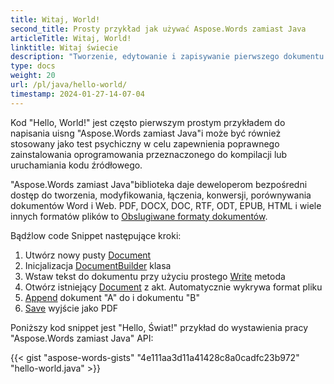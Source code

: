 ```yaml
---
title: Witaj, World!
second_title: Prosty przykład jak używać Aspose.Words zamiast Java
articleTitle: Witaj, World!
linktitle: Witaj świecie
description: "Tworzenie, edytowanie i zapisywanie pierwszego dokumentu w dowolnym obsługiwanym formacie Aspose.Words zamiast Java doświadczyć jego prostoty i władzy w Java."
type: docs
weight: 20
url: /pl/java/hello-world/
timestamp: 2024-01-27-14-07-04
---
```


Kod "Hello, World!" jest często pierwszym prostym przykładem do napisania uisng "Aspose.Words zamiast Java"i może być również stosowany jako test psychiczny w celu zapewnienia poprawnego zainstalowania oprogramowania przeznaczonego do kompilacji lub uruchamiania kodu źródłowego.

"Aspose.Words zamiast Java"biblioteka daje deweloperom bezpośredni dostęp do tworzenia, modyfikowania, łączenia, konwersji, porównywania dokumentów Word i Web. PDF, DOCX, DOC, RTF, ODT, EPUB, HTML i wiele innych formatów plików to [Obslugiwane formaty dokumentów](/words/pl/java/supported-document-formats/).

Bądźlow code Snippet następujące kroki:

1. Utwórz nowy pusty [Document](https://reference.aspose.com/words/java/com.aspose.words/document/)
1. Inicjalizacja [DocumentBuilder](https://reference.aspose.com/words/java/com.aspose.words/documentbuilder/) klasa
1. Wstaw tekst do dokumentu przy użyciu prostego [Write](https://reference.aspose.com/words/java/com.aspose.words/documentbuilder/#write-java.lang.String) metoda
1. Otwórz istniejący [Document](https://reference.aspose.com/words/java/com.aspose.words/document/#Document-java.lang.String) z akt. Automatycznie wykrywa format pliku
1. [Append](https://reference.aspose.com/words/java/com.aspose.words/document/#appendDocument-com.aspose.words.Document-int) dokument "A" do i dokumentu "B"
1. [Save](https://reference.aspose.com/words/java/com.aspose.words/document/#save-java.lang.String) wyjście jako PDF

Poniższy kod snippet jest "Hello, Świat!" przykład do wystawienia pracy "Aspose.Words zamiast Java" API:

{{< gist "aspose-words-gists" "4e111aa3d11a41428c8a0cadfc23b972" "hello-world.java" >}}
